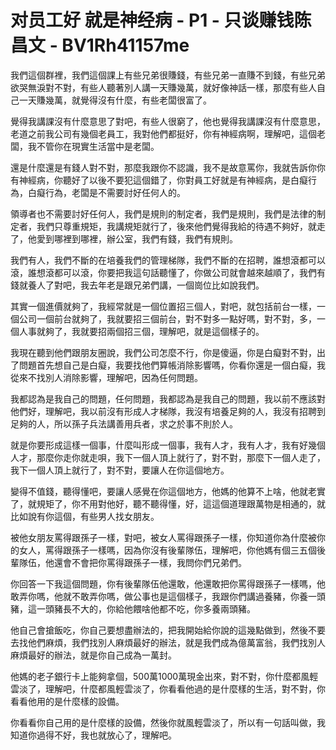 # 对员工好 就是神经病 - P1 - 只谈赚钱陈昌文 - BV1Rh41157me

我們這個群裡，我們這個課上有些兄弟很賺錢，有些兄弟一直賺不到錢，有些兄弟欲哭無淚對不對，有些人聽著別人講一天賺幾萬，就好像神話一樣，那麼有些人自己一天賺幾萬，就覺得沒有什麼，有些老闆很富了。

覺得我講課沒有什麼意思了對吧，有些人很窮了，他也覺得我講課沒有什麼意思，老道之前我公司有幾個老員工，我對他們都挺好，你有神經病啊，理解吧，這個老闆，我不管你在現實生活當中是老闆。

還是什麼還是有錢人對不對，那麼我跟你不認識，我不是故意罵你，我就告訴你你有神經病，你聽好了以後不要犯這個錯了，你對員工好就是有神經病，是白癡行為，白癡行為，老闆是不需要討好任何人的。

領導者也不需要討好任何人，我們是規則的制定者，我們是規則，我們是法律的制定者，我們只尊重規矩，我講規矩就行了，後來他們覺得我給的待遇不夠好，就走了，他愛到哪裡到哪裡，辦公室，我們有錢，我們有規則。

我們有人，我們不斷的在培養我們的管理梯隊，我們不斷的在招聘，誰想滾都可以滾，誰想滾都可以滾，你要把我這句話聽懂了，你做公司就會越來越順了，我們有錢就養人了對吧，我去年老是跟兄弟們講，一個崗位比如說我們。

其實一個進價就夠了，我經常就是一個位置招三個人，對吧，就包括前台一樣，一個公司一個前台就夠了，我就要招三個前台，對不對多一點好嗎，對不對，多，一個人事就夠了，我就要招兩個招三個，理解吧，就是這個樣子的。

我現在聽到他們跟朋友圈說，我們公司怎麼不行，你是傻逼，你是白癡對不對，出了問題首先想自己是白癡，我要找他們算帳消除影響嗎，你看你還是一個白癡，我從來不找別人消除影響，理解吧，因為任何問題。

我都認為是我自己的問題，任何問題，我都認為是我自己的問題，我以前不應該對他們好，理解吧，我以前沒有形成人才梯隊，我沒有培養足夠的人，我沒有招聘到足夠的人，所以孫子兵法講善用兵者，求之於事不則於人。

就是你要形成這樣一個事，什麼叫形成一個事，我有人才，我有人才，我有好幾個人才，那麼你走你就走唄，我下一個人頂上就行了，對不對，那麼下一個人走了，我下一個人頂上就行了，對不對，要讓人在你這個地方。

變得不值錢，聽得懂吧，要讓人感覺在你這個地方，他媽的他算不上啥，他就老實了，就規矩了，你不用對他好，聽不聽得懂，好，這這個道理跟萬物是相通的，就比如說有你這個，有些男人找女朋友。

被他女朋友罵得跟孫子一樣，對吧，被女人罵得跟孫子一樣，你知道你為什麼被你的女人，罵得跟孫子一樣嗎，因為你沒有後輩隊伍，理解吧，你他媽有個三五個後輩隊伍，他還會不會把你罵得跟孫子一樣，我問你們兄弟們。

你回答一下我這個問題，你有後輩隊伍他還敢，他還敢把你罵得跟孫子一樣嗎，他敢弄你嗎，他就不敢弄你嗎，做公事也是這個樣子，我跟你們講過養豬，你養一頭豬，這一頭豬長不大的，你給他餵啥他都不吃，你多養兩頭豬。

他自己會搶飯吃，你自己要想盡辦法的，把我開始給你說的這幾點做到，然後不要去找他們麻煩，我們找別人麻煩最好的辦法，就是我們成為億萬富翁，我們找別人麻煩最好的辦法，就是你自己成為一萬封。

他媽的老子銀行卡上能夠拿個，500萬1000萬現金出來，對不對，你什麼都風輕雲淡了，理解吧，什麼都風輕雲淡了，你看看他過的是什麼樣的生活，對不對，你看看他用的是什麼樣的設備。

你看看你自己用的是什麼樣的設備，然後你就風輕雲淡了，所以有一句話叫做，我知道你過得不好，我也就放心了，理解吧。

